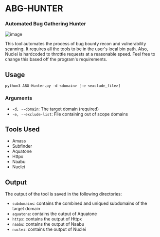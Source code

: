 # ABG-HUNTER
### Automated Bug Gathering Hunter
![image](https://user-images.githubusercontent.com/49821326/216807044-c3de5c7d-da4f-4b01-8f50-b1c78366f3ec.png)

This tool automates the process of bug bounty recon and vulnerability scanning. It requires all the tools to be in the user's local bin path. Also, Nuclei is hardcoded to throttle requests at a reasonable speed. Feel free to change this based off the program's requirements.

## Usage
`python3 ABG-Hunter.py -d <domain> [-e <exclude_file>]`

### Arguments

- `-d, --domain`: The target domain (required)
- `-e, --exclude-list`: File containing out of scope domains

## Tools Used

- Amass
- Subfinder
- Aquatone
- Httpx
- Naabu
- Nuclei

## Output

The output of the tool is saved in the following directories:

- `subdomains`: contains the combined and uniqued subdomains of the target domain
- `aquatone`: contains the output of Aquatone
- `httpx`: contains the output of Httpx
- `naabu`: contains the output of Naabu
- `nuclei`: contains the output of Nuclei
